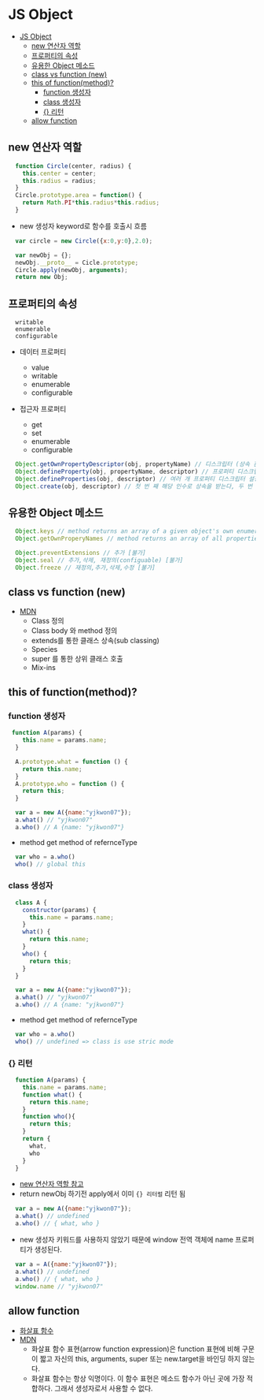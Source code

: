 # JS Object

- [JS Object](#js-object)
  - [new 연산자 역할](#new-연산자-역할)
  - [프로퍼티의 속성](#프로퍼티의-속성)
  - [유용한 Object 메소드](#유용한-object-메소드)
  - [class vs function (new)](#class-vs-function-new)
  - [this of function(method)?](#this-of-functionmethod)
    - [function 생성자](#function-생성자)
    - [class 생성자](#class-생성자)
    - [{} 리턴](#-리턴)
  - [allow function](#allow-function)

## new 연산자 역할

```js
  function Circle(center, radius) {
    this.center = center;
    this.radius = radius;
  }
  Circle.prototype.area = function() {
    return Math.PI*this.radius*this.radius;
  }
```

- new 생성자 keyword로 함수를 호출시 흐름

```js
  var circle = new Circle({x:0,y:0},2.0);

  var newObj = {};
  newObj.__proto__ = Cicle.prototype;
  Circle.apply(newObj, arguments);
  return new Obj;
```

## 프로퍼티의 속성

```
  writable
  enumerable
  configurable
```

- 데이터 프로퍼티
  - value
  - writable
  - enumerable
  - configurable 

- 접근자 프로퍼티
  - get
  - set
  - enumerable
  - configurable

```js
  Object.getOwnPropertyDescriptor(obj, propertyName) // 디스크립터 (상속 관계 프로퍼티는 undefined)
  Object.defineProperty(obj, propertyName, descriptor) // 프로퍼티 디스크립터 설정
  Object.defineProperties(obj, descriptor) // 여러 개 프로퍼티 디스크립터 설정
  Object.create(obj, descriptor) // 첫 번 째 해당 인수로 상속을 받는다, 두 번 째 인수에서는 프로퍼티 디스크립터를 작성하여 자신의 프로퍼티로 갖게 된다.
```

## 유용한 Object 메소드

```js
  Object.keys // method returns an array of a given object's own enumerable property 
  Object.getOwnProperyNames // method returns an array of all properties (including non-enumerable properties except for those which use Symbol) 

  Object.preventExtensions // 추가 [불가]
  Object.seal // 추가,삭제, 재정의(configuable) [불가]
  Object.freeze // 재정의,추가,삭제,수정 [불가]
```

## class vs function (new)

- [MDN](https://developer.mozilla.org/ko/docs/Web/JavaScript/Reference/Classes)
  - Class 정의
  - Class body 와 method 정의
  - extends를 통한 클래스 상속(sub classing)
  - Species
  - super 를 통한 상위 클래스 호출
  - Mix-ins

## this of function(method)?

### function 생성자

```js
 function A(params) {
    this.name = params.name;
  }

  A.prototype.what = function () {
    return this.name;
  }
  A.prototype.who = function () {
    return this;
  }
```

```js
  var a = new A({name:"yjkwon07"});
  a.what() // "yjkwon07"
  a.who() // A {name: "yjkwon07"}
```

- method get method of refernceType

```js
  var who = a.who()
  who() // global this
```

### class 생성자

```js
  class A {
    constructor(params) {
      this.name = params.name;
    }
    what() {
      return this.name;
    }
    who() {
      return this;
    }
  }
```

```js
  var a = new A({name:"yjkwon07"});
  a.what() // "yjkwon07"
  a.who() // A {name: "yjkwon07"}
```

- method get method of refernceType

```js
  var who = a.who()
  who() // undefined => class is use stric mode
```

### {} 리턴

```js
  function A(params) {
    this.name = params.name;
    function what() {
      return this.name;
    }
    function who(){
      return this;
    }
    return {
      what,
      who
    }
  } 
```

- [new 연산자 역할 참고](#new-연산자-역할)
- return newObj 하기전 apply에서 이미 `{} 리터럴` 리턴 됨

```js
  var a = new A({name:"yjkwon07"});
  a.what() // undefined
  a.who() // { what, who }
```

- new 생성자 키워드를 사용하지 않았기 때문에 window 전역 객체에 name 프로퍼티가 생성된다.

```js
  var a = A({name:"yjkwon07"});
  a.what() // undefined
  a.who() // { what, who }
  window.name // "yjkwon07"
```

## allow function

- [화살표 함수](../ES2018/4.화살표%20함수.js)
- [MDN](https://developer.mozilla.org/ko/docs/Web/JavaScript/Reference/Functions/%EC%95%A0%EB%A1%9C%EC%9A%B0_%ED%8E%91%EC%85%98)
  - 화살표 함수 표현(arrow function expression)은 function 표현에 비해 구문이 짧고  자신의 this, arguments, super 또는 new.target을 바인딩 하지 않는다. 
  - 화살표 함수는 항상 익명이다. 이  함수 표현은 메소드 함수가 아닌 곳에 가장 적합하다. 그래서 생성자로서 사용할 수 없다.